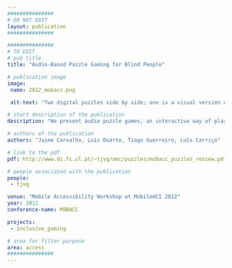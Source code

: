 ```yaml
---
###############
# DO NOT EDIT
layout: publication
###############

###############
# TO EDIT
# pub title
title: "Audio-Based Puzzle Gaming for Blind People"

# publication image
image:
 name: 2012_mobacc.png

 alt-text: "Two digital puzzles side by side; one is a visual version of the Android logo, the other is a audio puzzle with several pieces already in the right order and some in the incorrect ones" # provide a short description for the image #a11y

# short description of the publication
description: "We present audio puzzle games, an interactive way of playing with music by rebuilding a song, just like the original image jigsaw puzzle, broken into pieces which are by turn randomly shuffled. The audio mode design followed a participatory approach starting from a version similar to the visual one, but around music instead of images. We report on an evaluation with 13 blind people using the proposed game application with three different songs randomly distributed."

# authors of the publication
authors: "Jaime Carvalho, Luís Duarte, Tiago Guerreiro, Luís Carriço"

# link to the pdf
pdf: http://www.di.fc.ul.pt/~tjvg/amc/puzzles/mobacc_puzzles_review.pdf

# people associated with the publication
people:
 - tjvg

venue: "Mobile Accessibility Workshop at MobileHCI 2012"
year: 2012
conference-name: MOBACC

projects:
 - inclusive_gaming

# area for filter purpose
area: access
###############
---
```

